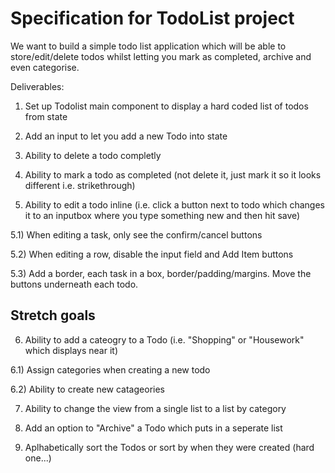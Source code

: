 # Specification for TodoList project

We want to build a simple todo list application which will be able to store/edit/delete todos whilst letting you mark as completed, archive and even categorise.

Deliverables:

1) Set up Todolist main component to display a hard coded list of todos from state

2) Add an input to let you add a new Todo into state

3) Ability to delete a todo completly

4) Ability to mark a todo as completed (not delete it, just mark it so it looks different i.e. strikethrough)

5) Ability to edit a todo inline (i.e. click a button next to todo which changes it to an inputbox where you type something new and then hit save)

5.1) When editing a task, only see the confirm/cancel buttons

5.2) When editing a row, disable the input field and Add Item buttons

5.3) Add a border, each task in a box, border/padding/margins. Move the buttons underneath each todo.

## Stretch goals

6) Ability to add a cateogry to a Todo (i.e. "Shopping" or "Housework" which displays near it)

6.1) Assign categories when creating a new todo

6.2) Ability to create new catageories

7) Ability to change the view from a single list to a list by category

8) Add an option to "Archive" a Todo which puts in a seperate list

9) Aplhabetically sort the Todos or sort by when they were created (hard one...)
